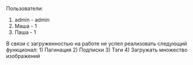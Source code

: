 Пользователи: 
1) admin - admin
2) Маша - 1
3) Паша - 1

В связи с загруженностью на работе не успел реализовать следующий функционал:
	1) Пагинация
	2) Подписки
	3) Тэги 
	4) Загружать множество изображений	
